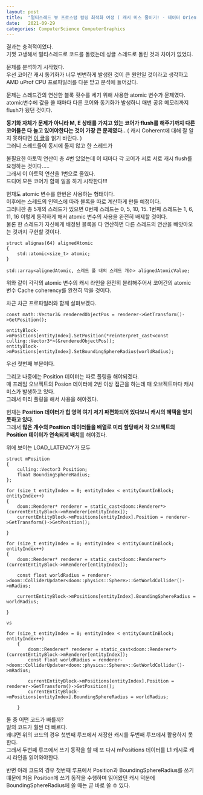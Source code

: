 ```yaml
---
layout: post
title:  "멀티스레드 뷰 프로스텀 컬링 최적화 여정 ( 캐시 미스 줄이기! - 데이터 Oriented 디자인 )"
date:   2021-09-29
categories: ComputerScience ComputerGraphics
---
```


결과는 충격적이었다.         
기껏 고생해서 멀티스레드로 코드를 돌렸는데 싱글 스레드로 돌린 것과 차이가 없었다.     

문제를 분석하기 시작했다.          
우선 코어간 캐시 동기화가 너무 빈번하게 발생한 것이 큰 원인일 것이라고 생각하고 AMD uProf CPU 프로파일러를 다운 받고 분석에 들어갔다.       

문제는 스레드간의 연산한 블록 횟수를 세기 위해 사용한 atomic 변수가 문제였다.        
atomic변수에 값을 쓸 때마다 다른 코어와 동기화가 발생하니 매번 공유 메모리까지 flush가 됬던 것이다.         

**동기화 자체가 문제가 아니라 M, E 상태를 가지고 있는 코어가 flush를 해주기까지 다른 코어들은 다 놀고 있어야한다는 것이 가장 큰 문제였다..** ( 캐시 Coherent에 대해 잘 알지 못하다면 [이 글](https://sungjjinkang.github.io/computerscience/2021/04/06/cachecoherency.html)을 읽기 바란다. )                       
그러니 스레드들이 동시에 돌지 않고 한 스레드가 

불필요한 아토믹 연산이 총 4번 있었는데 이 때마다 각 코어가 서로 서로 캐시 flush를 요청하는 것이다.....         
그래서 이 아토믹 연산을 1번으로 줄였다.          
드디어 모든 코어가 함께 일을 하기 시작한다!!!          


현재도 atomic 변수를 한번은 사용하는 형태이다.      
이후에는 스레드의 인덱스에 따라 블록을 따로 계산하게 만들 예정이다.     
그러니깐 총 5개의 스레드가 있으면 0번째 스레드는 0, 5, 10, 15. 1번째 스레드는 1, 6, 11, 16 이렇게 동작하게 해서 atomic 변수의 사용을 완전히 배제할 것이다.       
물론 한 스레드가 자신에게 배정된 블록을 다 연산하면 다른 스레드의 연산을 빼앗아오는 것까지 구현할 것이다.
```
struct alignas(64) alignedAtomic
{
    std::atomic<size_t> atomic;
}

std::array<alignedAtomic, 스레드 풀 내의 스레드 개수> alignedAtomicValue;
```
위와 같이 각각의 atomic 변수의 캐시 라인을 완전히 분리해주어서 코어간의 atomic 변수 Cache coherency를 완전히 막을 것이다.        


차근 차근 프로파일러와 함께 살펴보겠다.      
```
const math::Vector3& renderedObjectPos = renderer->GetTransform()->GetPosition();

entityBlock->mPositions[entityIndex].SetPosition(*reinterpret_cast<const culling::Vector3*>(&renderedObjectPos));
entityBlock->mPositions[entityIndex].SetBoundingSphereRadius(worldRadius);
```
우선 첫번째 부분이다.        


그리고 나중에는 Position 데이터는 따로 풀링을 해야되겠다.         
매 프레임 오브젝트의 Posion 데이터에 2번 이상 접근을 하는데 매 오브젝트마다 캐시 미스가 발생하고 있다.       
그래서 미리 풀링을 해서 사용을 해야겠다.        

현재는 **Position 데이터가 힙 영역 여기 저기 파편화되어 있다보니 캐시의 혜택을 얻지 못하고 있다.**             
그래서 **많은 개수의 Position 데이터들을 배열로 미리 할당해서 각 오브젝트의 Position 데이터가 연속되게 배치**를 해야겠다.    

위에 보이는 LOAD_LATENCY가 모두 




```
struct mPosition
{
    culling::Vector3 Position;
    float BoundingSphereRadius;
};

for (size_t entityIndex = 0; entityIndex < entityCountInBlock; entityIndex++)
{
    doom::Renderer* renderer = static_cast<doom::Renderer*>(currentEntityBlock->mRenderer[entityIndex]);
    currentEntityBlock->mPositions[entityIndex].Position = renderer->GetTransform()->GetPosition();

}

for (size_t entityIndex = 0; entityIndex < entityCountInBlock; entityIndex++)
{
    doom::Renderer* renderer = static_cast<doom::Renderer*>(currentEntityBlock->mRenderer[entityIndex]);

    const float worldRadius = renderer->doom::ColliderUpdater<doom::physics::Sphere>::GetWorldCollider()->mRadius;

    currentEntityBlock->mPositions[entityIndex].BoundingSphereRadius = worldRadius;

}

vs

for (size_t entityIndex = 0; entityIndex < entityCountInBlock; entityIndex++)
	{
		doom::Renderer* renderer = static_cast<doom::Renderer*>(currentEntityBlock->mRenderer[entityIndex]);
		const float worldRadius = renderer->doom::ColliderUpdater<doom::physics::Sphere>::GetWorldCollider()->mRadius;

		currentEntityBlock->mPositions[entityIndex].Position = renderer->GetTransform()->GetPosition();
		currentEntityBlock->mPositions[entityIndex].BoundingSphereRadius = worldRadius;

	}
```

둘 중 어떤 코드가 빠를까?             
밑의 코드가 훨씬 더 빠르다.         
왜냐면 위의 코드의 경우 첫번째 루프에서 저장한 캐시를 두번째 루프에서 활용하지 못한다.     
그래서 두번째 루프에서 쓰기 동작을 할 때 또 다시 mPositions 데이터를 L1 캐시로 캐시 라인을 읽어와야한다.     

반면 아래 코드의 경우 첫번째 루프에서 Position과 BoundingSphereRadius를 쓰기 떄문에 처음 Position에 쓰기 동작을 수행하며 읽어왔던 캐시 덕분에 BoundingSphereRadius에 쓸 때는 곧 바로 쓸 수 있다.     
